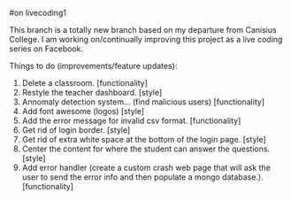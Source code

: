 #on livecoding1

This branch is a totally new branch based on my departure from Canisius College. I am working on/continually improving this project as a live coding series on Facebook.

Things to do (improvements/feature updates):

1. Delete a classroom. [functionality]
2. Restyle the teacher dashboard. [style]
3. Annomaly detection system... (find malicious users) [functionality]
4. Add font awesome (logos) [style]
5. Add the error message for invalid csv format. [functionality]
6. Get rid of login border. [style]
7. Get rid of extra white space at the bottom of the login page. [style]
8. Center the content for where the student can answer the questions. [style]
9. Add error handler (create a custom crash web page that will ask the user to send the error info and then populate a mongo database.). [functionality]
